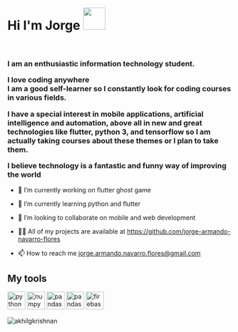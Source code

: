 
<h1> Hi I'm Jorge 
<img src="https://raw.githubusercontent.com/iampavangandhi/iampavangandhi/master/gifs/Hi.gif" width="50">
</h1>
             

<h3>I am an enthusiastic information technology student.

I love coding anywhere <br>
I am a good self-learner so I constantly look for coding courses in various fields.<br>

I have a special interest in mobile applications, artificial intelligence and automation, above all in new and great technologies like flutter, python 3, and tensorflow so I am actually taking courses about these themes or I plan to take them.

I believe technology is a fantastic and funny way of improving the world </h3>


- 🔭 I’m currently working on flutter ghost game

- 🌱 I’m currently learning python and flutter

- 👯 I’m looking to collaborate on mobile and web development

- 👨‍💻 All of my projects are available at https://github.com/jorge-armando-navarro-flores

- 📫 How to reach me jorge.armando.navarro.flores@gmail.com

<h2> My tools </h2>
<p>
  
  <img src="https://www.vectorlogo.zone/logos/python/python-icon.svg" alt="python" width="40" height="40"/>
  <img src="https://www.vectorlogo.zone/logos/numpy/numpy-icon.svg" alt="numpy" width="40" height="40"/>
  <img src="https://upload.wikimedia.org/wikipedia/commons/thumb/2/22/Pandas_mark.svg/1200px-Pandas_mark.svg.png" alt="pandas" width="40" height="40"/>
  <img src="https://blog.kakaocdn.net/dn/4UIIH/btqIH4tfonl/LyCOqYkmqKo1gFrogryni1/img.png" alt="pandas" width="40" height="40"/>
  <img src="https://www.vectorlogo.zone/logos/flutterio/flutterio-icon.svg" alt="firebase" width="40" height="40"/> 
  <!--<img src="https://www.vectorlogo.zone/logos/firebase/firebase-icon.svg" alt="firebase" width="40" height="40"/> 
  <img src="https://www.vectorlogo.zone/logos/pocoo_flask/pocoo_flask-icon.svg" alt="flask" width="40" height="40"/> 
  <img src="https://www.vectorlogo.zone/logos/google_cloud/google_cloud-icon.svg" alt="gcp" width="40" height="40"/> -->
</p>

<img align="left" src="https://github-readme-stats.vercel.app/api/top-langs/?username=jorge-armando-navarro-flores&layout=compact&hide=html,Jupyter Notebook, CMake,Swift,SCSS,CSS" alt="akhilgkrishnan" />
